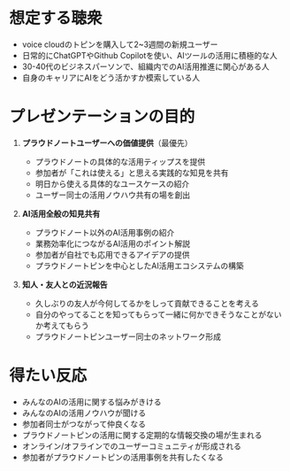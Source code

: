 # 想定する聴衆

- voice cloudのトピンを購入して2~3週間の新規ユーザー
- 日常的にChatGPTやGithub Copilotを使い、AIツールの活用に積極的な人
- 30-40代のビジネスパーソンで、組織内でのAI活用推進に関心がある人
- 自身のキャリアにAIをどう活かすか模索している人

# プレゼンテーションの目的

1. **プラウドノートユーザーへの価値提供**（最優先）
   - プラウドノートの具体的な活用ティップスを提供
   - 参加者が「これは使える」と思える実践的な知見を共有
   - 明日から使える具体的なユースケースの紹介
   - ユーザー同士の活用ノウハウ共有の場を創出

2. **AI活用全般の知見共有**
   - プラウドノート以外のAI活用事例の紹介
   - 業務効率化につながるAI活用のポイント解説
   - 参加者が自社でも応用できるアイデアの提供
   - プラウドノートピンを中心としたAI活用エコシステムの構築

3. **知人・友人との近況報告**
   - 久しぶりの友人が今何してるかをしって貢献できることを考える
   - 自分のやってることを知ってもらって一緒に何かできそうなことがないか考えてもらう
   - プラウドノートピンユーザー同士のネットワーク形成

# 得たい反応

- みんなのAIの活用に関する悩みがきける
- みんなのAIの活用ノウハウが聞ける
- 参加者同士がつながって仲良くなる
- プラウドノートピンの活用に関する定期的な情報交換の場が生まれる
- オンライン/オフラインでのユーザーコミュニティが形成される
- 参加者がプラウドノートピンの活用事例を共有したくなる